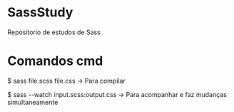 # SassStudy
Repositorio de estudos de Sass

# Comandos cmd
$ sass file.scss file.css -> Para compilar

$ sass --watch input.scss:output.css -> Para acompanhar e faz mudanças simultaneamente
